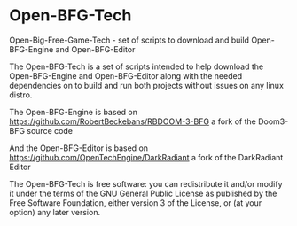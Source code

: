 Open-BFG-Tech
=============

Open-Big-Free-Game-Tech - set of scripts to download and build Open-BFG-Engine and Open-BFG-Editor

The Open-BFG-Tech is a set of scripts intended to help download the Open-BFG-Engine and Open-BFG-Editor along with the needed dependencies on to build and run both projects without issues on any linux distro. 

The Open-BFG-Engine is based on https://github.com/RobertBeckebans/RBDOOM-3-BFG a fork of the Doom3-BFG source code 

And the Open-BFG-Editor is based on https://github.com/OpenTechEngine/DarkRadiant a fork of the DarkRadiant Editor

The Open-BFG-Tech is free software: you can redistribute it and/or modify
it under the terms of the GNU General Public License as published by
the Free Software Foundation, either version 3 of the License, or
(at your option) any later version.
